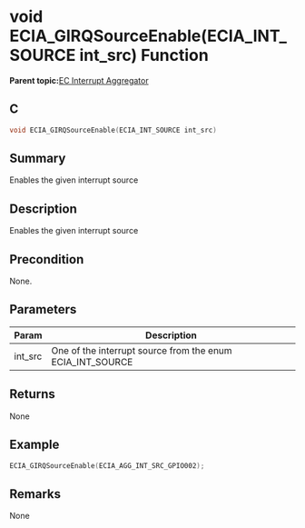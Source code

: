 # void ECIA\_GIRQSourceEnable\(ECIA\_INT\_SOURCE int\_src\) Function

**Parent topic:**[EC Interrupt Aggregator](GUID-1ADFDDF8-20D5-420E-8D3E-6587E5F9A215.md)

## C

```c
void ECIA_GIRQSourceEnable(ECIA_INT_SOURCE int_src)
```

## Summary

Enables the given interrupt source

## Description

Enables the given interrupt source

## Precondition

None.

## Parameters

|Param|Description|
|-----|-----------|
|int\_src|One of the interrupt source from the enum ECIA\_INT\_SOURCE|

## Returns

None

## Example

```c
ECIA_GIRQSourceEnable(ECIA_AGG_INT_SRC_GPIO002);
```

## Remarks

None


